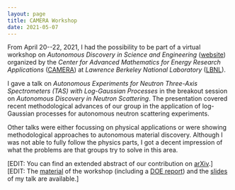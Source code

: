 ```yaml
---
layout: page
title: CAMERA Workshop
date: 2021-05-07
---
```


From April 20--22, 2021, I had the possibility to be part of a virtual workshop on _Autonomous Discovery in Science and Engineering_ ([website](https://autonomous-discovery.lbl.gov/)) organized by the _Center for Advanced Mathematics for Energy Research Applications_ ([CAMERA](https://www.camera.lbl.gov/)) at _Lawrence Berkeley National Laboratory_ ([LBNL](https://www.lbl.gov/)).

I gave a talk on _Autonomous Experiments for Neutron Three-Axis Spectrometers (TAS) with Log-Gaussian Processes_ in the breakout session on _Autonomous Discovery in Neutron Scattering_.
The presentation covered recent methodological advances of our group in the application of log-Gaussian processes for autonomous neutron scattering experiments.

Other talks were either focussing on physical applications or were showing methodological approaches to autonomous material discovery.
Although I was not able to fully follow the physics parts, I got a decent impression of what the problems are that groups try to solve in this area.

[EDIT: You can find an extended abstract of our contribution on [arXiv](https://arxiv.org/abs/2105.07716).]  
[EDIT: The [material](https://autonomous-discovery.lbl.gov/material) of the workshop (including a [DOE report](https://www.osti.gov/biblio/1818491/)) and the [slides](https://drive.google.com/file/d/1ERZdC9V-iCGpzIKvxcEOO9ku2F73gytF/view?usp=sharing) of my talk are available.]

